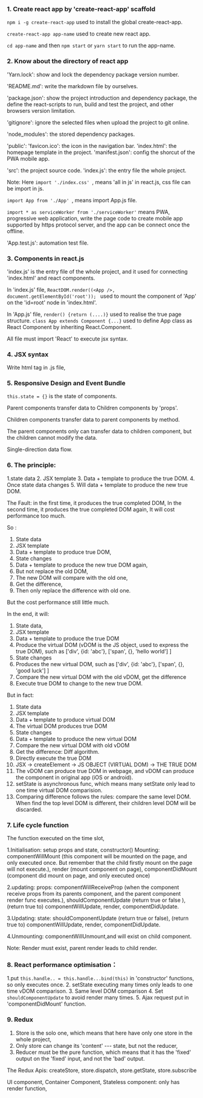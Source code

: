 ### 1. Create react app by 'create-react-app' scaffold

`npm i -g create-react-app` used to install the global create-react-app.

`create-react-app app-name` used to create new react app.

`cd app-name` and then `npm start` or `yarn start` to run the app-name.


### 2. Know about the directory of react app

'Yarn.lock': show and lock the dependency package version number. 

'README.md': write the markdown file by ourselves.

'package.json': show the project introduction and dependency package, the define the react-scripts to run, build and test the project, and other browsers version limitation.

'gitignore': ignore the selected files when upload the project to git online.

'node_modules': the stored dependency packages.

'public': 
'favicon.ico': the icon in the navigation bar.
'index.html': the homepage template in the project.
'manifest.json': config the shorcut of the PWA mobile app.

'src': the project source code.
'index.js': the entry file the whole project.

Note: 
Here `import './index.css' `, means 'all in js' in react.js, css file can be import in js.

`import App from './App' `, means import App.js file.

` import * as serviceWorker from './serviceWorker' ` means PWA, progressive web application, write the page code to create mobile app supported by https protocol server, and the app can be connect once the offline.

'App.test.js': automation test file.


### 3. Components in react.js

'index.js' is the entry file of the whole project, and it used for connecting 'index.html' and react components. 

In 'index.js' file, 
`ReactDOM.render((<App />, document.getElementById('root')); ` used to mount the component of 'App' on the 'id=root' node in 'index.html'.

In 'App.js' file,
`render() {return (....)}` used to realise the true page structure. `class App extends Component {...}` used to define App class as React Component by inheriting React.Component.

All file must import 'React' to execute jsx syntax.


### 4. JSX syntax

Write html tag in .js file,

### 5. Responsive Design and Event Bundle

`this.state = {}` is the state of components.

Parent components transfer data to Children components by 'props'.

Children components transfer data to parent components by method.

The parent components only can transfer data to children component, but the children cannot modify the data.

Single-direction data flow.

### 6. The principle:

1.state data
2. JSX template
3. Data + template to produce the true DOM.
4. Once state data changes
5. Will data + template to produce the new true DOM.

The Fault:
in the first time, it produces the true completed DOM,
In the second time, it produces the true completed DOM again,
It will cost performance too much.

So :

1. State data
2. JSX template
3. Data + template to produce true DOM,
4. State changes
5. Data + template to produce the new true DOM again,
6. But not replace the old DOM,
7. The new DOM will compare with the old one,
8. Get the difference,
9. Then only replace the difference with old one.

But the cost performance still little much.

In the end, it will:

1. State data,
2. JSX template
3. Data + template to produce the true DOM
4. Produce the virtual DOM (vDOM is the JS object, used to express the true DOM), such as ['div', {id: 'abc'}, ['span', {}, 'hello world'] ]
5. State changes
6. Produces the new virtual DOM, such as  ['div', {id: 'abc'}, ['span', {}, 'good luck'] ]
7. Compare the new virtual DOM with the old vDOM, get the difference
8. Execute true DOM to change to the new true DOM.


But in fact:

1. State data
2. JSX template
3. Data + template to produce virtual DOM
4. The virtual DOM produces true DOM
5. State changes
6. Data + template to produce the new virtual DOM
7. Compare the new virtual DOM with old vDOM
8. Get the difference: Diff algorithm.
9. Directly execute the true DOM
10. JSX -> createElement -> JS OBJECT (VIRTUAL DOM) -> THE TRUE DOM
11. The vDOM can produce true DOM in webpage, and vDOM can produce the component in original app (iOS or android).
12. setState is asynchronous func, which means many setState only lead to one time virtual DOM comparision.
13. Comparing difference follows the rules: compare the same level DOM. When find the top level DOM is different, their children level DOM will be discarded.

### 7. Life cycle function

The function executed on the time slot,

1.Initialisation: setup props and state, constructor()
Mounting: componentWillMount (this component will be mounted on the page, and only executed once. But remember that the child firstly mount on the page will not execute.), render (mount component on page), componentDidMount (component did mount on page, and only executed once)

2.updating: props: componentWillReceiveProp (when the component receive props from its parents component, and the parent component render func executes.), shouldComponentUpdate (return true or false ), (return true to) componentWillUpdate, render, componentDidUpdate.

3.Updating: state:
shouldComponentUpdate (return true or false), (return true to) componentWillUpdate, render, componentDidUpdate.

4.Unmounting: componentWillUnmount,and will exist on child component.

Note:
Render must exist, parent render leads to child render.

### 8. React performance optimisation：
1.put `this.handle.. = this.handle...bind(this)` in 'constructor' functions, so only executes once.
2. setState executing many times only leads to one time vDOM comparison.
3. Same level DOM comparison
4. Set `shouldComponentUpdate` to avoid render many times.
5. Ajax request put in 'componentDidMount' function.

### 9. Redux
1. Store is the solo one, which means that here have only one store in the whole project,
2. Only store can change its 'content' --- state, but not the reducer,
3. Reducer must be the pure function, which means that it has the 'fixed' output on the 'fixed' input, and not the 'bad' output.

The Redux Apis:
createStore, store.dispatch, store.getState, store.subscribe

UI component, Container Component, Stateless component: only has render function,



















 